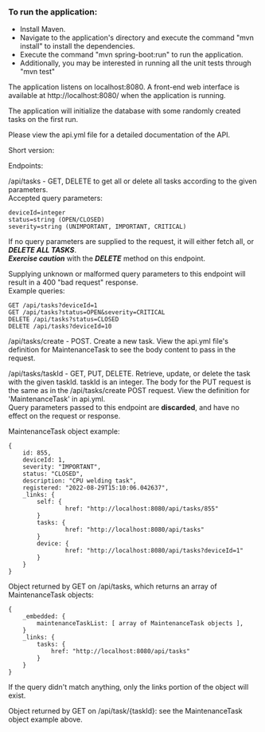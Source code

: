 ### To run the application: 
* Install Maven.
* Navigate to the application's directory and execute the command "mvn install" to install the dependencies.
* Execute the command "mvn spring-boot:run" to run the application.
* Additionally, you may be interested in running all the unit tests through "mvn test"

The application listens on localhost:8080. A front-end web interface is available at http://localhost:8080/ when the application is running.  

The application will initialize the database with some randomly created tasks on the first run.  

Please view the api.yml file for a detailed documentation of the API.

Short version:

Endpoints:

/api/tasks - GET, DELETE to get all or delete all tasks according to the given parameters.  
Accepted query parameters:
```
deviceId=integer
status=string (OPEN/CLOSED)
severity=string (UNIMPORTANT, IMPORTANT, CRITICAL)  
```
If no query parameters are supplied to the request, it will either fetch all, or _**DELETE ALL TASKS**_.  
_**Exercise caution**_ with the _**DELETE**_ method on this endpoint.  

Supplying unknown or malformed query parameters to this endpoint will result in a 400 "bad request" response.  
Example queries:
```
GET /api/tasks?deviceId=1
GET /api/tasks?status=OPEN&severity=CRITICAL
DELETE /api/tasks?status=CLOSED
DELETE /api/tasks?deviceId=10
```
  
/api/tasks/create - POST. Create a new task. View the api.yml file's definition for MaintenanceTask to see the body content to pass in the request.  

/api/tasks/taskId - GET, PUT, DELETE. Retrieve, update, or delete the task with the given taskId. taskId is an integer. The body for the PUT request is the same as in the /api/tasks/create POST request. View the definition for 'MaintenanceTask' in api.yml.  
Query parameters passed to this endpoint are **discarded**, and have no effect on the request or response.  

MaintenanceTask object example:
```
{
    id: 855,
    deviceId: 1,
    severity: "IMPORTANT",
    status: "CLOSED",
    description: "CPU welding task",
    registered: "2022-08-29T15:10:06.042637",
    _links: {
        self: {
                href: "http://localhost:8080/api/tasks/855"
        }
        tasks: {
                href: "http://localhost:8080/api/tasks"
        }
        device: {
                href: "http://localhost:8080/api/tasks?deviceId=1"
        }
    }
}
```
Object returned by GET on /api/tasks, which returns an array of MaintenanceTask objects:
```
{
    _embedded: {
        maintenanceTaskList: [ array of MaintenanceTask objects ],
    }
    _links: {
        tasks: {
            href: "http://localhost:8080/api/tasks"
        }
    }
}
```
If the query didn't match anything, only the links portion of the object will exist.  

Object returned by GET on /api/task/{taskId}: see the MaintenanceTask object example above.
